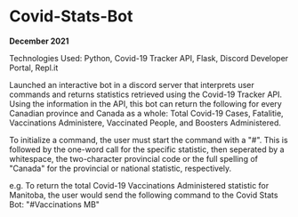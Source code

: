 # Covid-Stats-Bot

**December 2021**

Technologies Used: Python, Covid-19 Tracker API, Flask, Discord Developer Portal, Repl.it

Launched an interactive bot in a discord server that interprets user commands and returns statistics retrieved using the Covid-19 Tracker API. Using the information in the API, this bot can return the following for every Canadian province and Canada as a whole: Total Covid-19 Cases, Fatalitie, Vaccinations Administere, Vaccinated People, and Boosters Administered.

To initialize a command, the user must start the command with a "#". This is followed by the one-word call for the specific statistic, then seperated by a whitespace, the two-character provincial code or the full spelling of "Canada" for the provincial or national statistic, respectively.

e.g. To return the total Covid-19 Vaccinations Administered statistic for Manitoba, the user would send the following command to the Covid Stats Bot: "#Vaccinations MB"
